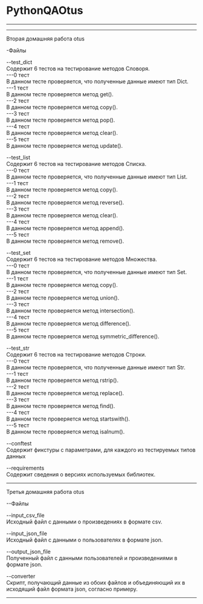 # PythonQAOtus
----------------------------------------------------------------------------------------------
----------------------------

Вторая домашняя работа otus  

-Файлы  

--test_dict  
Содержит 6 тестов на тестирование методов Словоря.  
---0 тест  
В данном тесте проверяется, что полученные данные имеют
тип Dict.   
---1 тест  
В данном тесте проверяется метод get().  
---2 тест  
В данном тесте проверяется метод copy().  
---3 тест  
В данном тесте проверяется метод pop().  
---4 тест  
В данном тесте проверяется метод clear().  
---5 тест  
В данном тесте проверяется метод update().  

--test_list  
Содержит 6 тестов на тестирование методов Списка.  
---0 тест  
В данном тесте проверяется, что полученные данные имеют
тип List.  
---1 тест  
В данном тесте проверяется метод copy().  
---2 тест  
В данном тесте проверяется метод reverse().  
---3 тест  
В данном тесте проверяется метод clear().  
---4 тест  
В данном тесте проверяется метод append().  
---5 тест  
В данном тесте проверяется метод remove().  
  
--test_set  
Содержит 6 тестов на тестирование методов Множества.  
---0 тест  
В данном тесте проверяется, что полученные данные имеют
тип Set.  
---1 тест  
В данном тесте проверяется метод copy().  
---2 тест  
В данном тесте проверяется метод union().  
---3 тест  
В данном тесте проверяется метод intersection().  
---4 тест  
В данном тесте проверяется метод difference().  
---5 тест  
В данном тесте проверяется метод symmetric_difference().  
  
--test_str  
Содержит 6 тестов на тестирование методов Строки.  
---0 тест  
В данном тесте проверяется, что полученные данные имеют
тип Str.  
---1 тест  
В данном тесте проверяется метод rstrip().  
---2 тест  
В данном тесте проверяется метод replace().  
---3 тест  
В данном тесте проверяется метод find().  
---4 тест  
В данном тесте проверяется метод startswith().  
---5 тест  
В данном тесте проверяется метод isalnum().
  
--conftest  
Содержит фикстуры с параметрами, для каждого из 
тестируемых типов данных  

--requirements  
Содержит сведения о версиях используемых библиотек.

----------------------------------------------------------------------------------------------

Третья домашняя работа otus

--Файлы  

--input_csv_file  
Исходный файл с данными о произведениях в формате csv.  

--input_json_file  
Исходный файл с данными о пользователях в формате json.  

--output_json_file  
Полученный файл с данными пользователей и произведениями
в формате json.

--converter  
Скрипт, получающий данные из обоих файлов и объединяющий
их в исходящий файл формата json, согласно примеру.

----------------------------------------------------------------------------------------------


